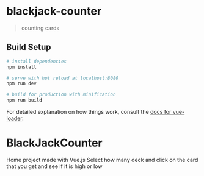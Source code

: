 # blackjack-counter

> counting cards

## Build Setup

``` bash
# install dependencies
npm install

# serve with hot reload at localhost:8080
npm run dev

# build for production with minification
npm run build
```

For detailed explanation on how things work, consult the [docs for vue-loader](http://vuejs.github.io/vue-loader).
# BlackJackCounter

Home project made with Vue.js
Select how many deck and click on the card that you get and see if it is high or low 
